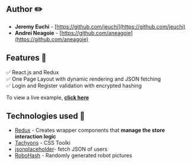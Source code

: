 
## Author ✏️

-    **Jeremy Euchi**  -  [https://github.com/jeuchi](https://github.com/jeuchi)
-  **Andrei Neagoie** - [https://github.com/aneagoie](https://github.com/aneagoie)

## Features 🎤

✅ React.js and Redux\
✅ One Page Layout with dynamic rendering and JSON fetching \
✅ Login and Register validation with encrypted hashing

To view a live example, **[click here](https://jeuchi.github.io/robofriends)**

## Technologies used  🧰

-   [Redux](https://react-redux.js.org/) - Creates wrapper components that **manage the store interaction logic**
- [Tachyons](https://www.npmjs.com/package/bcrypt-nodejs) - CSS Toolki
-   [jsonplaceholder](https://jsonplaceholder.typicode.com/users)- fetch JSON of users
- [RoboHash](https://robohash.org/) - Randomly generated robot pictures
